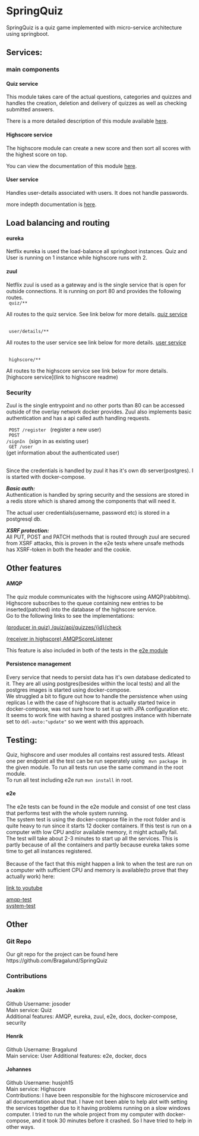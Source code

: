 # SpringQuiz # 
<p> <!-- description of the project --> 
SpringQuiz is a quiz game implemented with micro-service architecture using 
springboot.

</p>

## Services:  
### main components 
#### Quiz service 

<p>This module takes care of the actual questions, categories and quizzes and handles
the creation, deletion and delivery of quizzes as well as checking submitted answers.

There is a more detailed description of this module available 
[here](quiz/README.md).
</p>

#### Highscore service

<p>The highscore module can create a new score and then sort all scores with the
highest score on top.

You can view the documentation of this module
[here](highscore/README.md).
</p>


#### User service 
<p>Handles user-details associated with users. 
It does not handle passwords.

more indepth documentation is 
[here](user/README.md).
</p>

## Load balancing and routing ##
#### eureka 
<p>
Netflix eureka is used the load-balance all springboot instances. 
Quiz and User is running on 1 instance while highscore runs with 2.  
</p>

#### zuul 
<p>
Netflix zuul is used as a gateway and is the single service that is open for 
outside connections. It is running on port 80 and provides the following routes.
<br/>
<code> quiz/** </code> 

All routes to the quiz service. See link below for more details. 
[quiz service](quiz/README.md)

<br/>
<code> user/details/** </code>


All routes to the user service see link below for more details. 
[user service](user/README.md)

<br/>
<code> highscore/** </code>

All routes to the highscore service see link below for more details.
[highscore service](link to highscore readme)

</p>

### Security ###
<p>
Zuul is the single entrypoint and no other ports than 80 can be accessed outside of
the overlay network docker provides. Zuul also implements basic authentication and has 
a api called auth handling requests. <br/>

<code> POST /register </code> (register a new user) <br/>
<code> POST /signIn </code> (sign in as existing user) <br/>
<code> GET /user </code> (get information about the authenticated user) <br/>
<br/>

Since the credentials is handled by zuul it has it's own db server(postgres).
I is started with docker-compose.

<i><b> Basic auth: </b></i> <br/>
Authentication is handled by spring security and the sessions 
are stored in a redis store which is shared among the components 
that will need it. 

The actual user credentials(username, password etc) is stored in a postgresql 
db.

<i><b> XSRF protection: </b></i> <br/>
All PUT, POST and PATCH methods that is routed through zuul are secured from XSRF 
attacks, this is proven in the e2e tests where unsafe methods has XSRF-token in both
the header and the cookie.

</p>

## Other features

#### AMQP ####
<p>
 The quiz module communicates with the highscore using AMQP(rabbitmq). Highscore subscribes to the
 queue containing new entries to be inserted(patched) into the database of the highscore service.
 
 <br/>
 Go to the following links to see the implementations: 
 <br/>
 
 [(producer in quiz) /quiz/api/quizzes/{id}/check](quiz/src/main/kotlin/no/group3/springQuiz/quiz/api/QuizController.kt) 
 
 [(receiver in highscore) AMQPScoreListener](highscore/src/main/kotlin/no/group3/springQuiz/highscore/AMQPScoreListener.kt)
 
 This feature is also included in both of the tests in the [e2e module](e2e/src/test/kotlin/no.group3.SpringQuiz.e2e)
 
 
</p>

#### Persistence management ####
 Every service that needs to persist data has it's own database dedicated to
 it. They are all using postgres(besides within the local tests) and all the
 postgres images is started using docker-compose. <br/>
 We struggled a bit to figure out how to handle the persistence when using
 replicas I.e with the case of highscore that is actually started twice in 
 docker-compose, was not sure how to set it up with JPA configuration etc.
 It seems to work fine with having a shared postgres instance with 
 hibernate set to <code>ddl-auto:"update"</code> so we went with this approach.


## Testing: ##
<p>
Quiz, highscore and user modules all contains rest assured tests. Atleast one per endpoint
 all the test can be run seperately using <code> mvn package </code> in the given module.
 To run all tests run use the same command in the root module. 
 <br/>
 To run all test including e2e run <code>mvn install</code> in root.
</p>

#### e2e ####
<p>
The e2e tests can be found in the e2e module and consist of one test class that performs
test with the whole system running. 
<br/>
The system test is using the docker-compose file in the root folder and is quite heavy to run
since it starts 12 docker containers. If this test is run on a computer with low CPU and/or
 available memory, it might actually fail.
<br/>
The test will take about 2-3 minutes to start up all the services. This is partly because
of all the containers and partly because eureka takes some time to get all instances registered.
<br/> 
<br/>
Because of the fact that this might happen a link to when the test are run on a computer
with sufficient CPU and memory is available(to prove that they actually work) here:
<br/>

[link to youtube](https://youtu.be/T-dNrG7SBkg)


[amqp-test](e2e/src/test/kotlin/no.group3.SpringQuiz.e2e/HighscoreQuizAmqpIT.kt)
<br/> 
[system-test](e2e/src/test/kotlin/no.group3.SpringQuiz.e2e/SpringQuizIT.kt)

</p>

## Other ##

### Git Repo ###
<p>
Our git repo for the project can be found here https://github.com/Bragalund/SpringQuiz
</p>


### Contributions ###

#### Joakim ####
<p>
Github Username: josoder <br/>
Main service: Quiz
<br/>
Additional features:
AMQP, 
eureka,
zuul, 
e2e, 
docs,
docker-compose,
security
</p>

#### Henrik ####
<p>
Github Username: Bragalund <br/>
Main service: User
Additional features:
e2e,
docker,
docs

</p>

#### Johannes ####
<p>
Github Username: husjoh15 <br/>
Main service: Highscore <br/>
Contributions: I have been responsible for the highscore microservice and all documentation about that.
I have not been able to help alot with setting the services together due to it having problems running on
a slow windows computer. I tried to run the whole project from my computer with docker-compose, and it took
30 minutes before it crashed. So I have tried to help in other ways.
</p>
